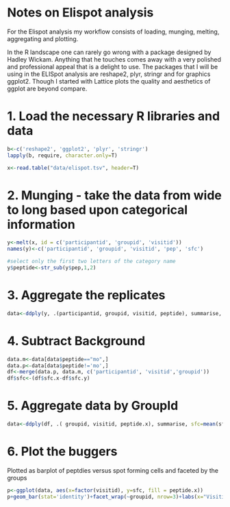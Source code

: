 # Notes on Elispot analysis

For the Elispot analysis my workflow consists of loading, munging, melting, aggregating and plotting.  

In the R landscape one can rarely go wrong with a package designed by Hadley Wickam.  Anything that he touches comes away with a very polished and professional appeal that is a delight to use.  The packages that I will be using in the ELISpot analysis are reshape2,  plyr, stringr and for graphics ggplot2.  Though I started with Lattice plots the quality and aesthetics of ggplot are beyond compare.

# 1. Load the necessary R libraries and data

```R
b<-c('reshape2', 'ggplot2', 'plyr', 'stringr')
lapply(b, require, character.only=T)

x<-read.table("data/elispot.tsv", header=T)
```

# 2. Munging - take the data from wide to long based upon categorical information
```R
y<-melt(x, id = c('participantid', 'groupid', 'visitid'))
names(y)<-c('participantid', 'groupid', 'visitid', 'pep', 'sfc')

#select only the first two letters of the category name
y$peptide<-str_sub(y$pep,1,2)
```

# 3. Aggregate the replicates
```R
data<-ddply(y, .(participantid, groupid, visitid, peptide), summarise, sfc=mean(sfc))
```

# 4. Subtract Background
```R
data.m<-data[data$peptide=="mo",]
data.p<-data[data$peptide!='mo',]
df<-merge(data.p, data.m, c('participantid', 'visitid','groupid'))
df$sfc<-(df$sfc.x-df$sfc.y)
```

# 5. Aggregate data by GroupId
```R
data<-ddply(df, .( groupid, visitid, peptide.x), summarise, sfc=mean(sfc, na.rm=TRUE))
```

# 6. Plot the buggers
Plotted as barplot of peptdies versus spot forming cells and faceted by the groups
```R
p<-ggplot(data, aes(x=factor(visitid), y=sfc, fill = peptide.x))
p+geom_bar(stat='identity')+facet_wrap(~groupid, nrow=3)+labs(x="Visitid", y="SFC", title="ggplot based graph")
```
